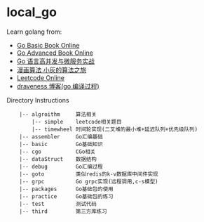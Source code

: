 # local_go

Learn golang from:<br>

- [Go Basic Book Online](https://github.com/golang-china/gopl-zh)
- [Go Advanced Book Online](https://github.com/chai2010/advanced-go-programming-book)
- [Go 语言高并发与微服务实战](https://item.jd.com/68857349166.html)
- [漫画算法 小灰的算法之旅](https://item.jd.com/12823242.html)
- [Leetcode Online](https://leetcode-cn.com)
- [draveness 博客(go 编译过程)](https://draveness.me/golang/docs/part1-prerequisite/ch02-compile/golang-compile-intro/)

Directory Instructions <br>

```
    |-- algroithm     算法相关
        |-- simple    leetcode相关题目
        |-- timewheel 时间轮实现(二叉堆的最小堆+延迟队列+优先级队列)
    |-- assembler     Go汇编基础
    |-- basic         Go基础知识
    |-- cgo           CGo相关
    |-- dataStruct    数据结构
    |-- debug         Go汇编过程
    |-- goto          类似redis的k-v数据库中间件实现
    |-- grpc          Go grpc实现(远程调用,c-s模型)
    |-- packages      Go基础包的使用
    |-- practice      Go基础包的练习
    |-- test          测试代码
    |-- third         第三方库练习
```
